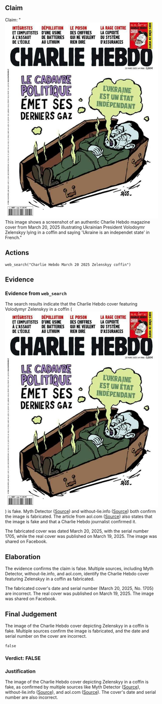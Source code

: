 ## Claim
Claim: "![image 14](media/47.jpg) This image shows a screenshot of an authentic Charlie Hebdo magazine cover from March 20, 2025 illustrating Ukrainian President Volodoymr Zelenskyy lying in a coffin and saying 'Ukraine is an independet state' in French."

## Actions
```
web_search("Charlie Hebdo March 20 2025 Zelenskyy coffin")
```

## Evidence
### Evidence from `web_search`
The search results indicate that the Charlie Hebdo cover featuring Volodymyr Zelenskyy in a coffin (![image 14](media/47.jpg)) is fake. Myth Detector ([Source](https://mythdetector.com/en/coffin-was-not-published-by-charlie-hebdo/)) and without-lie.info ([Source](https://without-lie.info/en/fake-with-another-fictional-cover-of-charlie-hebdo-magazine-with-a-caricature-of-the-president-of-ukraine/)) both confirm the image is fabricated. The article from aol.com ([Source](https://www.aol.com/fact-check-charlie-hebdo-magazine-151901596.html)) also states that the image is fake and that a Charlie Hebdo journalist confirmed it.

The fabricated cover was dated March 20, 2025, with the serial number 1705, while the real cover was published on March 19, 2025. The image was shared on Facebook.


## Elaboration
The evidence confirms the claim is false. Multiple sources, including Myth Detector, without-lie.info, and aol.com, identify the Charlie Hebdo cover featuring Zelenskyy in a coffin as fabricated.

The fabricated cover's date and serial number (March 20, 2025, No. 1705) are incorrect. The real cover was published on March 19, 2025. The image was shared on Facebook.


## Final Judgement
The image of the Charlie Hebdo cover depicting Zelenskyy in a coffin is fake. Multiple sources confirm the image is fabricated, and the date and serial number on the cover are incorrect.

`false`

### Verdict: FALSE

### Justification
The image of the Charlie Hebdo cover depicting Zelenskyy in a coffin is fake, as confirmed by multiple sources like Myth Detector ([Source](https://mythdetector.com/en/coffin-was-not-published-by-charlie-hebdo/)), without-lie.info ([Source](https://without-lie.info/en/fake-with-another-fictional-cover-of-charlie-hebdo-magazine-with-a-caricature-of-the-president-of-ukraine/)), and aol.com ([Source](https://www.aol.com/fact-check-charlie-hebdo-magazine-151901596.html)). The cover's date and serial number are also incorrect.
